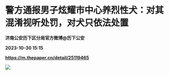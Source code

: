 # 警方通报男子炫耀市中心养烈性犬：对其混淆视听处罚，对犬只依法处置
**济南公安历下区分局官方微博@历下公安**

**2023-10-30 15:15**

**https://m.thepaper.cn/detail/25119465**

![](https://imagecloud.thepaper.cn/thepaper/image/276/266/390.jpg)